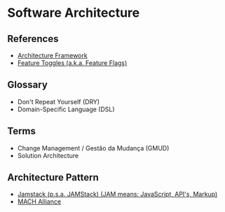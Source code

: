 # Software Architecture

<!--
https://github.com/thangchung/go-coffeeshop
https://github.com/mehdihadeli/awesome-software-architecture

https://linkedin.com/learning/paths/become-a-software-developer
https://linkedin.com/learning/software-architecture-from-developer-to-architect/wisdom-in-software-engineering
https://linkedin.com/learning/software-architecture-patterns-for-developers/best-practices-and-blueprints

https://c4model.com
-->

## References

- [Architecture Framework](./framework.md)
- [Feature Toggles (a.k.a. Feature Flags)](/feature-toggles.md)

## Glossary

- Don't Repeat Yourself (DRY)
- Domain-Specific Language (DSL)

## Terms

- Change Management / Gestão da Mudança (GMUD)
- Solution Architecture

## Architecture Pattern

- [Jamstack (p.s.a. JAMStack) (JAM means: JavaScript, API's, Markup)](/jamstack/README.md)
- [MACH Alliance](/machalliance.md)

<!--
## Bootstrap

### Node.js

- README
- EditorConfig
- Security Policy
- Yarn (>= 2) Init
- Prettier
- Linters (yamllint, ESLint, shellcheck)
- Husky (commitlint, lint-staged)
- TurboRepo
- Next.js
- Vercel
- GitHub
  - Workflows (codeql-analysis, notfoundbot)
-->

<!--
changeset
-->

<!--
- DeepSource
- dependabot
-->

<!--
opencollective
cofundable

---
Architecture Decision Records (ADRs)
-->
